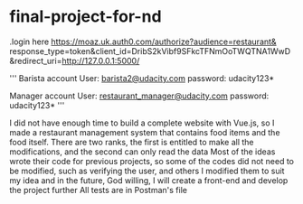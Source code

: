 # final-project-for-nd
.login here
https://moaz.uk.auth0.com/authorize?audience=restaurant&
response_type=token&client_id=DribS2kVibf9SFkcTFNmOoTWQTNA1WwD&redirect_uri=http://127.0.0.1:5000/


'''
Barista account
User: barista2@udacity.com
password: udacity123*

Manager account
User: restaurant_manager@udacity.com
password: udacity123*
'''

I did not have enough time to build a complete website with Vue.js, so I made a restaurant management system that contains food items and the food itself. There are two ranks, the first is entitled to make all the modifications, and the second can only read the data
Most of the ideas wrote their code for previous projects, so some of the codes did not need to be modified, such as verifying the user, and others I modified them to suit my idea and in the future, God willing, I will create a front-end and develop the project further
All tests are in Postman's file